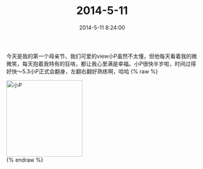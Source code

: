 ﻿---
title: 2014-5-11
date: 2014-5-11 8:24:00
tags:
categories: 妈妈
---
今天是我的第一个母亲节，我们可爱的view小P虽然不太懂，但他每天看着我的微微笑，每天抱着我特有的狂啃，都让我心里满是幸福。小P很快半岁啦，时间过得好快～5.3小P正式会翻身，左翻右翻好熟练啊，哈哈
{% raw %}
<div style="width:500 px">
<div style="float:left; width:100 px"><img src="/images/微信图片_20171010151355.jpg" width="200" alt="小P"></div>
<div style="clear:both"></div>
</div>
{% endraw %}